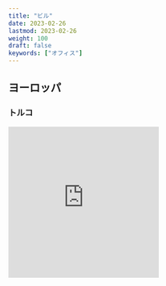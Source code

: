 ```yaml
---
title: "ビル"
date: 2023-02-26
lastmod: 2023-02-26
weight: 100
draft: false
keywords: ["オフィス"]
---
```

## ヨーロッパ
### トルコ

<div class="googlemap-if">
    <iframe src="https://www.google.com/maps/embed?pb=!4v1677396998186!6m8!1m7!1sDJpFqbYP9iwgwEMx6dZcvw!2m2!1d40.79801202255829!2d29.44035053671991!3f79.50489744648877!4f23.14322121889144!5f0.4433990510997984" width="300" height="300" style="border:0;" allowfullscreen="" loading="lazy" referrerpolicy="no-referrer-when-downgrade"></iframe>
</div>

